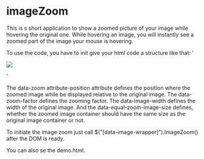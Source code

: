 # imageZoom

This is s short application to show a zoomed picture of your image while hovering the original one. While hovering an image, you will instantly see a zoomed part of the image your mouse is hovering.

To use the code, you have to init give your html code a structure like that:
'<div class="zoom-area">
	<div class="image-wrapper" data-image-wrapper>
		<div class="image-container" data-image-container>
			<img
				src="<YOUR-IMG-SRC>"
				data-zoom
				data-zoom-position="<POS-TO-SHOW-ZOOMED-IMG>"
				data-zoom-factor="<ZOOMED-IMG-FACTOR>"
				data-image-width="<IMG-WIDTH>"
				data-equal-zoom-image-size="<SAME-SIZE-OR-NOT>"
			/>
		</div>
  	</div>
</div>'

The data-zoom attribute-position attribute defines the position where the zoomed image while be displayed relative to the original image.
The data-zoom-factor defines the zooming factor.
The data-image-width defines the width of the original image.
And the data-equal-zoom-image-size defines, whether the zoomed image container should have the same size as the original image container or not.

To initiate the image zoom just call $("[data-image-wrapper]").ImageZoom() after the DOM is ready.

You can also se the demo.html.
